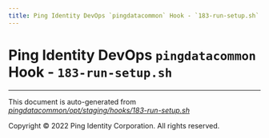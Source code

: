 ```yaml
---
title: Ping Identity DevOps `pingdatacommon` Hook - `183-run-setup.sh`
---
```


# Ping Identity DevOps `pingdatacommon` Hook - `183-run-setup.sh`

---
This document is auto-generated from _[pingdatacommon/opt/staging/hooks/183-run-setup.sh](https://github.com/pingidentity/pingidentity-docker-builds/blob/master/pingdatacommon/opt/staging/hooks/183-run-setup.sh)_

Copyright © 2022 Ping Identity Corporation. All rights reserved.
